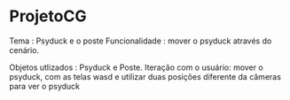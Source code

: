 # ProjetoCG
Tema : Psyduck e o poste
Funcionalidade : mover o psyduck através do cenário.

Objetos utlizados : Psyduck e Poste. Iteração com o usuário: mover o psyduck, com as telas wasd e utilizar duas posições diferente da câmeras para ver o psyduck


